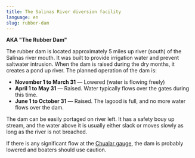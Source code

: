 ```yaml
---
title: The Salinas River diversion facility
language: en
slug: rubber-dam
---
```


**AKA "The Rubber Dam"**

The rubber dam is located approximately 5 miles up river (south) of the Salinas river mouth. It was built to provide irrigation water and prevent saltwater intrusion. When the dam is raised during the dry months, it creates a pond up river. The planned operation of the dam is:

- **November 1 to March 31** — Lowered (water is flowing freely)
- **April 1 to May 31** — Raised. Water typically flows over the gates during this time.
- **June 1 to October 31** — Raised. The lagood is full, and no more water flows over the dam.

The dam can be easily portaged on river left. It has a safety bouy up stream, and the water above it is usually either slack or moves slowly as long as the river is not breached.

If there is any significant flow at the [Chualar gauge](https://waterdata.usgs.gov/monitoring-location/11152300/), the dam is probably lowered and boaters should use caution.
